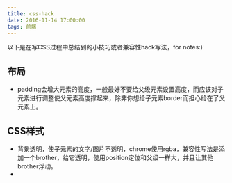 ```yaml
---
title: css-hack
date: 2016-11-14 17:00:00
tags: 前端
---
```

以下是在写CSS过程中总结到的小技巧或者兼容性hack写法，for notes:)
## 布局
+ padding会增大元素的高度，一般最好不要给父级元素设置高度，而应该对子元素进行调整使父元素高度撑起来，除非你想给子元素border而担心给在了父元素上。


## CSS样式
+ 背景透明，使子元素的文字/图片不透明，chrome使用rgba，兼容性写法是添加一个brother，给它透明，使用position定位和父级一样大，并且让其他brother浮动。
+ 
